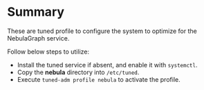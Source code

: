 # Summary

These are tuned profile to configure the system to optimize for the NebulaGraph service.

Follow below steps to utilize:
 * Install the tuned service if absent, and enable it with `systemctl`.
 * Copy the __nebula__ directory into `/etc/tuned`.
 * Execute `tuned-adm profile nebula` to activate the profile.
